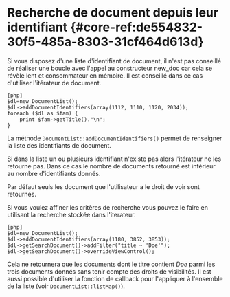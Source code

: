 # Recherche de document depuis leur identifiant {#core-ref:de554832-30f5-485a-8303-31cf464d613d}

Si vous disposez d'une liste d'identifiant de document, il n'est pas conseillé
de réaliser une boucle avec l'appel au constructeur new_doc car cela se révèle
lent et consommateur en mémoire. Il est conseillé dans ce cas d'utiliser
l'itérateur de document.

    [php]
    $dl=new DocumentList();
    $dl->addDocumentIdentifiers(array(1112, 1110, 1120, 2034));
    foreach ($dl as $fam) {
        print $fam->getTitle()."\n";
    }

La méthode `DocumentList::addDocumentIdentifiers()` permet de renseigner la
liste des identifiants de document.

Si dans la liste un ou plusieurs identifiant n'existe pas alors l'itérateur ne
les retourne pas. Dans ce cas le nombre de documents retourné est inférieur au
nombre d'identifiants donnés.

Par défaut seuls les document que l'utilisateur a le droit de voir sont
retournés.

Si vous voulez affiner les critères de recherche vous pouvez le faire en
utilisant la recherche stockée dans l'iterateur.

    [php]
    $dl=new DocumentList();
    $dl->addDocumentIdentifiers(array(1180, 3852, 3853));
    $dl->getSearchDocument()->addFilter("title ~ 'Doe'");
    $dl->getSearchDocument()->overrideViewControl();

Cela ne retournera que les documents dont le titre contient *Doe* parmi les
trois documents donnés sans tenir compte des droits de visibilités. Il est aussi
possible d'utiliser la fonction de callback pour l'appliquer à l'ensemble
de la liste (voir `DocumentList::listMap()`).


<!-- link -->
[searchdoc]:        #core-ref:a5216d5c-4e0f-4e3c-9553-7cbfda6b3255
[propdoc]:          #core-ref:9aa8edfa-2f2a-11e2-aaec-838a12b40353 "Liste des propriétés du document"
[layoutblock]:      #core-ref:587b563e-7371-469f-9d1e-350607056c73
[formatcollection]: #core-ref:74ce9ce4-8e4e-42ee-a0df-415eb6897a81
[pgop]:             http://www.postgresql.org/docs/9.1/static/functions.html "Opérateurs Postgresql 9.1"
[docattributs]:     #core-ref:4e167170-33ed-11e2-8134-a7f43955d6f3
[attdocid]:         #core-ref:d461d5f5-b635-47a0-944d-473c227587ab
[phpiterator]:      http://php.net/manual/fr/class.iterator.php "Interface Iterator"
[docacl]:           #core-ref:a99dcc5f-f42f-4574-bbfa-d7bb0573c95d "Droits du document"